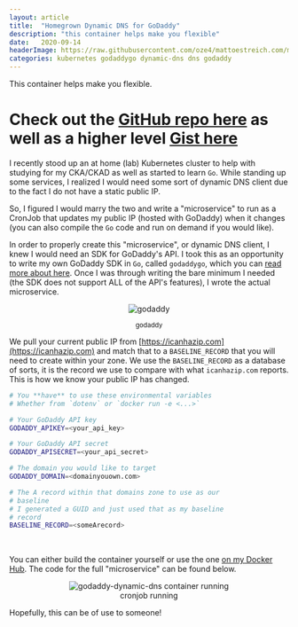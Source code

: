 ```yaml
---
layout: article
title:  "Homegrown Dynamic DNS for GoDaddy"
description: "this container helps make you flexible"
date:   2020-09-14
headerImage: https://raw.githubusercontent.com/oze4/mattoestreich.com/master/assets/hummingbird.jpg
categories: kubernetes godaddygo dynamic-dns dns godaddy
---
```


This container helps make you flexible.

# Check out the [GitHub repo here](https://github.com/oze4/service.godaddy-dynamic-dns) as well as a higher level [Gist here](https://gist.github.com/oze4/587562f53c3500391da2a782243f05c5)

I recently stood up an at home (lab) Kubernetes cluster to help with studying for my CKA/CKAD as well as started to learn `Go`. While standing up some services, I realized I would need some sort of dynamic DNS client due to the fact I do not have a static public IP.

So, I figured I would marry the two and write a "microservice" to run as a CronJob that updates my public IP (hosted with GoDaddy) when it changes (you can also compile the `Go` code and run on demand if you would like).

In order to properly create this "microservice", or dynamic DNS client, I knew I would need an SDK for GoDaddy's API. I took this as an opportunity to write my own GoDaddy SDK in `Go`, called `godaddygo`, which you can [read more about here](https://mattoestreich.com/golang/sdk/godaddy/godaddygo/2020/09/11/godaddygo.html). Once I was through writing the bare minimum I needed (the SDK does not support ALL of the API's features), I wrote the actual microservice.

<div style="text-align:center;">
<img title="godaddy" style="max-width:5rem;" src="https://raw.githubusercontent.com/oze4/mattoestreich.com/master/assets/godaddy.jpeg" alt="godaddy">
<p><small>godaddy</small></p>
</div>

We pull your current public IP from [https://icanhazip.com](https://icanhazip.com) and match that to a `BASELINE_RECORD` that you will need to create within your zone. We use the `BASELINE_RECORD` as a database of sorts, it is the record we use to compare with what `icanhazip.com` reports. This is how we know your public IP has changed.

```bash
# You **have** to use these environmental variables
# Whether from `dotenv` or `docker run -e <...>`

# Your GoDaddy API key
GODADDY_APIKEY=<your_api_key>

# Your GoDaddy API secret
GODADDY_APISECRET=<your_api_secret>

# The domain you would like to target
GODADDY_DOMAIN=<domainyouown.com>

# The A record within that domains zone to use as our
# baseline
# I generated a GUID and just used that as my baseline
# record
BASELINE_RECORD=<someArecord>
```

<br />

You can either build the container yourself or use the one [on my Docker Hub](https://hub.docker.com/repository/docker/oze4/godaddy-dynamic-dns). The code for the full "microservice" can be found below.


<div style="text-align:center;">
<img style="max-height:20rem;" class="modal-image" src="https://raw.githubusercontent.com/oze4/mattoestreich.com/master/assets/godaddy-dynamic-dns-cronjob-running.png" alt="godaddy-dynamic-dns container running">
<p style="margin:0;">cronjob running</p>
</div>

Hopefully, this can be of use to someone!
